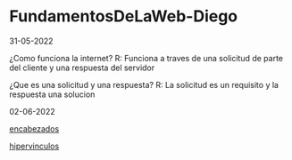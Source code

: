 # FundamentosDeLaWeb-Diego

31-05-2022

¿Como funciona la internet?
R: Funciona a traves de una solicitud de parte del cliente y una respuesta del servidor

¿Que es una solicitud y una respuesta?
R: La solicitud es un requisito y la respuesta una solucion 

02-06-2022

<a href="encabezados.html">encabezados</a>

<a href="hipervinculos.html">hipervinculos</a>